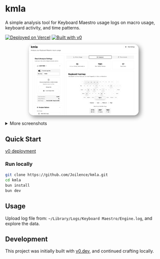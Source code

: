 # kmla

A simple analysis tool for Keyboard Maestro usage logs on macro usage, keyboard activity, and time patterns.

[![Deployed on Vercel](https://img.shields.io/badge/Deployed%20on-Vercel-black?style=for-the-badge&logo=vercel)](https://vercel.com/jonathans-projects-de646761/kmla)
[![Built with v0](https://img.shields.io/badge/Built%20with-v0.dev-black?style=for-the-badge)](https://v0.dev/chat/projects/9jednIVl57y)

<p align="center">
  <img src="assets/2.png" alt="kmla Application Screenshot" width="70%" style="box-shadow: 5px 5px 15px grey; border-radius: 15px;">
</p>

<details>
<summary>More screenshots</summary>
  <p align="center">
    <img src="assets/1.png" alt="kmla Application Screenshot" width="70%" style="box-shadow: 5px 5px 15px grey; border-radius: 15px;">
  </p>
  <p align="center">
    <img src="assets/3.png" alt="kmla Application Screenshot" width="70%" style="box-shadow: 5px 5px 15px grey; border-radius: 15px;">
  </p>
</details>

## Quick Start

[v0 deployment](https://vercel.com/jonathans-projects-de646761/kmla)

### Run locally

```bash
git clone https://github.com/Joilence/kmla.git
cd kmla
bun install
bun dev
```

## Usage

Upload log file from: `~/Library/Logs/Keyboard Maestro/Engine.log`, and explore the data.

## Development

This project was initially built with [v0.dev](https://v0.dev), and continued crafting locally.
